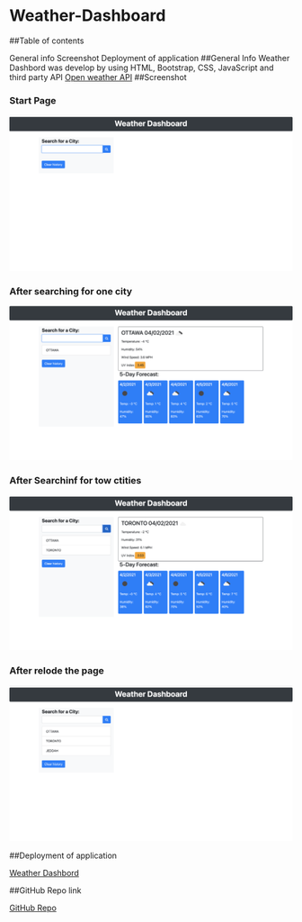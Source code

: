 # Weather-Dashboard

##Table of contents

General info
Screenshot
Deployment of application 
##General Info
Weather Dashbord was develop by using HTML, Bootstrap, CSS, JavaScript and third party API [Open weather API](https://openweathermap.org)
##Screenshot


### Start Page
![ start Page ](assets/images/1.png)
### After searching for one city
![ after search for 1 city](assets/images/2.png)
### After Searchinf for tow ctities
![ after search for 2 city](assets/images/3.png)
### After relode the page 
![ after relode the page a](assets/images/4.png)




##Deployment of application

[Weather Dashbord](https://hakeem235.github.io/Weather-Dashboard/)

##GitHub Repo link

[GitHub Repo](https://github.com/hakeem235/Weather-Dashboard)